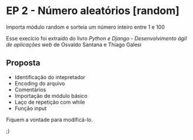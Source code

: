 EP 2 - Número aleatórios [random]
===

Importa módulo random e sorteia um número inteiro entre 1 e 100

Esse execício foi extraído do livro *Python e Django - Desenvolvimento ágil de aplicações web* de Osvaldo Santana e Thiago Galesi

Proposta
-----

- Identificação do intepretador
- Encoding do arquivo
- Comentários
- Importação de módulo básico
- Laço de repetição com while
- Função input

Fiquem a vontade para modificá-lo.

;)